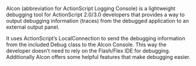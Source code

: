 Alcon (abbreviation for ActionScript Logging Console) is a lightweight debugging tool for ActionScript 2.0/3.0 developers that provides a way to output debugging information (traces) from the debugged application to an external output panel.

It uses ActionScript’s LocalConnection to send the debugging information from the included Debug class to the Alcon Console. This way the developer doesn’t need to rely on the Flash/Flex IDE for debugging. Additionally Alcon offers some helpful features that make debugging easier.